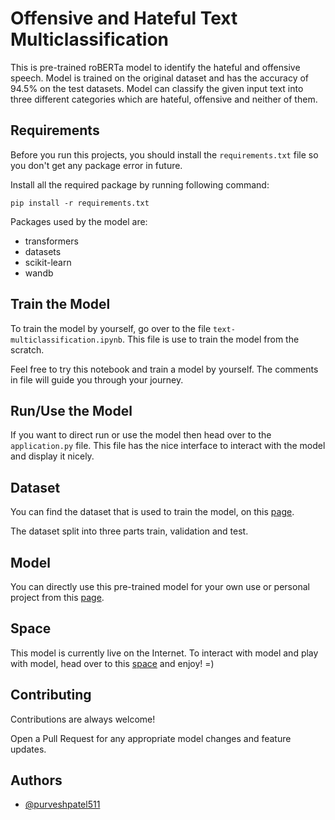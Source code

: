 # Offensive and Hateful Text Multiclassification

This is pre-trained roBERTa model to identify the hateful and offensive speech. Model is trained on the original dataset and has the accuracy of 94.5% on the test datasets. Model can classify the given input text into three different categories which are hateful, offensive and neither of them.

## Requirements

Before you run this projects, you should install the `requirements.txt` file so you don't get any package error in future.

Install all the required package by running following command:

`pip install -r requirements.txt`

Packages used by the model are:

- transformers
- datasets
- scikit-learn
- wandb

## Train the Model

To train the model by yourself, go over to the file `text-multiclassification.ipynb`. This file is use to train the model from the scratch.

Feel free to try this notebook and train a model by yourself. The comments in file will guide you through your journey.

## Run/Use the Model

If you want to direct run or use the model then head over to the `application.py` file. This file has the nice interface to interact with the model and display it nicely.

## Dataset

You can find the dataset that is used to train the model, on this [page](https://huggingface.co/datasets/badmatr11x/hate-offensive-speech/).

The dataset split into three parts train, validation and test.

## Model

You can directly use this pre-trained model for your own use or personal project from this [page](https://huggingface.co/badmatr11x/distilroberta-base-offensive-hateful-speech-text-multiclassification/).

## Space

This model is currently live on the Internet. To interact with model and play with model, head over to this [space](https://huggingface.co/spaces/badmatr11x/offensive-hateful-speech-multiclassification) and enjoy! =)

## Contributing

Contributions are always welcome!

Open a Pull Request for any appropriate model changes and feature updates.

## Authors

- [@purveshpatel511](https://www.github.com/purveshpatel511)
